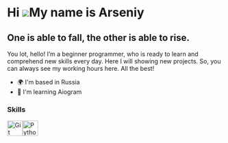 Hi ![](https://user-images.githubusercontent.com/18350557/176309783-0785949b-9127-417c-8b55-ab5a4333674e.gif)My name is Arseniy
===============================================================================================================================

One is able to fall, the other is able to rise.
-----------------------------------------------

You lot, hello! I’m a beginner programmer, who is ready to learn and comprehend new skills every day. Here I will showing new projects. So, you can always see my working hours here. All the best!

*   🌍  I'm based in Russia
*   🧠  I'm learning Aiogram

### Skills 
<p align="left">
<a href="https://git-scm.com/" target="_blank" rel="noreferrer"><img src="https://raw.githubusercontent.com/danielcranney/readme-generator/main/public/icons/skills/git-colored.svg" width="36" height="36" alt="Git" /></a><a href="https://www.python.org/" target="_blank" rel="noreferrer"><img src="https://raw.githubusercontent.com/danielcranney/readme-generator/main/public/icons/skills/python-colored.svg" width="36" height="36" alt="Python" /></a>
                    </p>
                    

                 

